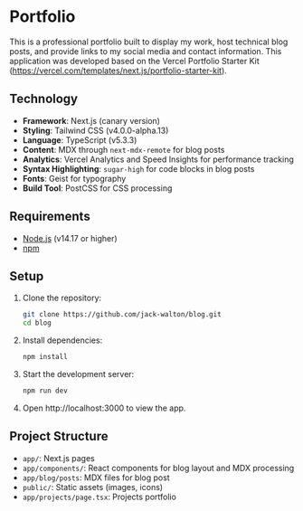 # Portfolio

This is a professional portfolio built to display my work, host technical blog posts, and provide links to my social media and contact information. This application was developed based on the Vercel Portfolio Starter Kit (https://vercel.com/templates/next.js/portfolio-starter-kit).

## Technology

- **Framework**: Next.js (canary version)
- **Styling**: Tailwind CSS (v4.0.0-alpha.13)
- **Language**: TypeScript (v5.3.3)
- **Content**: MDX through `next-mdx-remote` for blog posts
- **Analytics**: Vercel Analytics and Speed Insights for performance tracking
- **Syntax Highlighting**: `sugar-high` for code blocks in blog posts
- **Fonts**: Geist for typography
- **Build Tool**: PostCSS for CSS processing

## Requirements

- [Node.js](https://nodejs.org/) (v14.17 or higher)
- [npm](https://www.npmjs.com/)

## Setup

1. Clone the repository:
   ```bash
   git clone https://github.com/jack-walton/blog.git
   cd blog
   ```
2. Install dependencies:
   ```bash
   npm install
   ```
4. Start the development server:
   ```bash
   npm run dev
   ```
5. Open http://localhost:3000 to view the app.

## Project Structure

- `app/`: Next.js pages
- `app/components/`: React components for blog layout and MDX processing
- `app/blog/posts`: MDX files for blog post
- `public/`: Static assets (images, icons)
- `app/projects/page.tsx`: Projects portfolio




